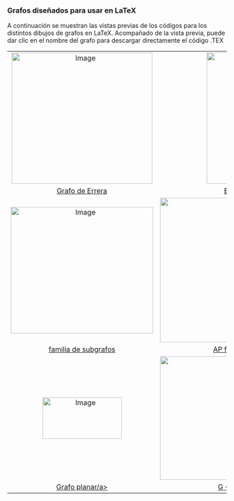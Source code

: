 

<h3>Grafos diseñados para usar en LaTeX</h3>
<p>A continuación se muestran las vistas previas de los códigos para los distintos dibujos de grafos en LaTeX. Acompañado de la vista previa, puede dar clic en el nombre del grafo para descargar directamente el código .TEX</p>

<p align="center">
<table>
  <tr>
    <td align="center"><img width="323" height="300" alt="Image" src="https://github.com/user-attachments/assets/ddba61d0-faef-435c-8151-e29ff5a61b10" /></td>
    <td align="center"><img width="209" height="301" alt="Image" src="https://github.com/user-attachments/assets/7eb6fdc7-2470-4186-a8e7-ddec7012251e" /></td>
  </tr>
  <tr>
    <td align="center"><a href="https://github.com/gabom88/GrafosLaTex/blob/main/Errera.tex">Grafo de Errera</a></td>
    <td align="center"><a href="https://github.com/gabom88/GrafosLaTex/blob/main/Extremal%20minimal.tex">Extremal minimal</a></td>
  </tr>
  <tr>
    <td align="center"><img width="327" height="290" alt="Image" src="https://github.com/user-attachments/assets/4bf7fb00-1aee-4f3d-9066-436fe047bc6d" /></td>
    <td align="center"><img width="422" height="331" alt="Image" src="https://github.com/user-attachments/assets/8747da7f-5067-47d4-875a-a09dcaa45035" /></td>
  </tr>
  <tr>
    <td align="center"><a href="https://github.com/gabom88/GrafosLaTex/blob/main/familia%20de%20sub%20grafos.tex">familia de subgrafos</a></td>
    <td align="center"><a href="https://github.com/gabom88/GrafosLaTex/blob/main/AP%20familia%20de%20sub%20grafos.tex"AP >AP familia de subgrafos</a></td>
  </tr>
  <tr>
    <td align="center"><img width="182" height="95" alt="Image" src="https://github.com/user-attachments/assets/4d9d3884-37f9-47fa-831f-f2a0ce1e7b0f" /></td>
    <td align="center"><img width="422" height="283" alt="Image" src="https://github.com/user-attachments/assets/5fd52b89-d64c-4d03-b30e-f8bf478478d3" /></td>
  </tr>
  <tr>
    <td align="center"><a href="https://github.com/gabom88/GrafosLaTex/blob/main/grafo%20planar.tex">Grafo planar/a></td>
    <td align="center"><a href="https://github.com/gabom88/GrafosLaTex/blob/main/G%20%2B%20permutation%20tree.tex">G + Permutation tree</a></td>
  </tr>
</table>
</p>
